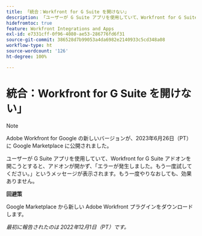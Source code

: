```yaml
---
title: 「統合：Workfront for G Suite を開けない」
description: 「ユーザーが G Suite アプリを使用していて、Workfront for G Suite アドオンを開こうとすると、アドオンが開かず、「エラーが発生しました。もう一度試してください。」というメッセージが表示されます。もう一度やりなおしても、効果ありません。」
hidefromtoc: true
feature: Workfront Integrations and Apps
exl-id: e7331cff-0f96-4080-ae53-286776fd6f31
source-git-commit: 386528d7b99053a4da6982e2140933c5cd348a08
workflow-type: ht
source-wordcount: '126'
ht-degree: 100%

---
```


# 統合：Workfront for G Suite を開けない」

<!--Converted to Story-->

>[!NOTE]
>
>Adobe Workfront for Google の新しいバージョンが、2023年6月26日（PT）に Google Marketplace に公開されました。

ユーザーが G Suite アプリを使用していて、Workfront for G Suite アドオンを開こうとすると、アドオンが開かず、「エラーが発生しました。もう一度試してください。」というメッセージが表示されます。もう一度やりなおしても、効果ありません。

**回避策**

Google Marketplace から新しい Adobe Workfront プラグインをダウンロードします。

_最初に報告されたのは 2022年12月1日（PT）です。_
